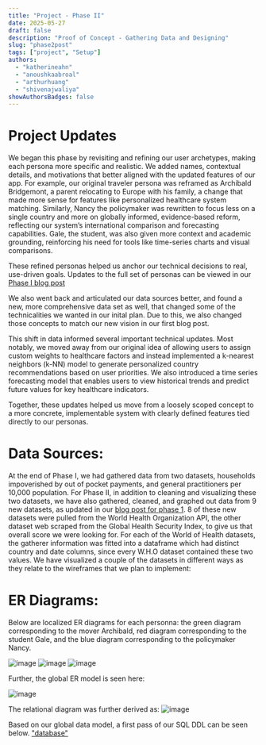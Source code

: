```yaml
---
title: "Project - Phase II"
date: 2025-05-27
draft: false
description: "Proof of Concept - Gathering Data and Designing"
slug: "phase2post"
tags: ["project", "Setup"]
authors:
  - "katherineahn"
  - "anoushkaabroal"
  - "arthurhuang"
  - "shivenajwaliya"
showAuthorsBadges: false
---
```

# Project Updates
We began this phase by revisiting and refining our user archetypes, making each persona more specific and realistic. We added names, contextual details, and motivations that better aligned with the updated features of our app. For example, our original traveler persona was reframed as Archibald Bridgemont, a parent relocating to Europe with his family, a change that made more sense for features like personalized healthcare system matching. Similarly, Nancy the policymaker was rewritten to focus less on a single country and more on globally informed, evidence-based reform, reflecting our system’s international comparison and forecasting capabilities. Gale, the student, was also given more context and academic grounding, reinforcing his need for tools like time-series charts and visual comparisons.

These refined personas helped us anchor our technical decisions to real, use-driven goals. Updates to the full set of personas can be viewed in our [Phase I blog post](https://arthur-t-huang.github.io/Care-Compass-Blog/team_posts/phase1post/)

We also went back and articulated our data sources better, and found a new, more comprehensive data set as well, that changed some of the technicalities we wanted in our inital plan. Due to this, we also changed those concepts to match our new vision in our first blog post. 

This shift in data informed several important technical updates. Most notably, we moved away from our original idea of allowing users to assign custom weights to healthcare factors and instead implemented a k-nearest neighbors (k-NN) model to generate personalized country recommendations based on user priorities. We also introduced a time series forecasting model that enables users to view historical trends and predict future values for key healthcare indicators.

Together, these updates helped us move from a loosely scoped concept to a more concrete, implementable system with clearly defined features tied directly to our personas.

# Data Sources:
At the end of Phase I, we had gathered data from two datasets, households impoverished by out of pocket payments, and general practitioners per 10,000 population. For Phase II, in addition to cleaning and visualizing these two datasets, we have also gathered, cleaned, and graphed out data from 9 new datasets, as updated in our [blog post for phase 1](https://arthur-t-huang.github.io/Care-Compass-Blog/team_posts/phase1post/#data-sources). 8 of these new datasets were pulled from the World Health Organization API, the other dataset web scraped from the Global Health Security Index, to give us that overall score we were looking for. For each of the World of Health datasets, the gatherer information was fitted into a dataframe which had distinct country and date columns, since every W.H.O dataset contained these two values.
We have visualized a couple of the datasets in different ways as they relate to the wireframes that we plan to implement: 

# ER Diagrams:
Below are localized ER diagrams for each personna: the green diagram corresponding to the mover Archibald, red diagram corresponding to the student Gale, and the blue diagram corresponding to the policymaker Nancy.

![image](moverER.png)
![image](studentER.png)
![image](policymakerER.png)

Further, the global ER model is seen here:

![image](globalER.png)

The relational diagram was further derived as:
![image](relationalDiagram.png)

Based on our global data model, a first pass of our SQL DDL can be seen below.
["database"](/cc_db.sql)


